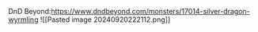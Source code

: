 DnD Beyond:https://www.dndbeyond.com/monsters/17014-silver-dragon-wyrmling
![[Pasted image 20240920222112.png]]